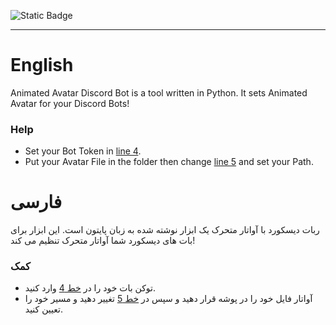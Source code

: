 ![Static Badge](https://img.shields.io/badge/python-%E2%88%9E-blue)
___

# English
Animated Avatar Discord Bot is a tool written in Python. It sets Animated Avatar for your Discord Bots!
### Help
* Set your Bot Token in [line 4](https://github.com/robonamari/Animated-Avatar-Discord-Bot/blob/main/main.py#L4).
* Put your Avatar File in the folder then change [line 5](https://github.com/robonamari/Animated-Avatar-Discord-Bot/blob/main/main.py#L5) and set your Path.


# فارسی
ربات دیسکورد با آواتار متحرک یک ابزار نوشته شده به زبان پایتون است. این ابزار برای بات های دیسکورد شما آواتار متحرک تنظیم می کند!
### کمک 
* توکن بات خود را در [خط 4](https://github.com/robonamari/Animated-Avatar-Discord-Bot/blob/main/main.py#L4) وارد کنید.
* آواتار فایل خود را در پوشه قرار دهید و سپس در [خط 5](https://github.com/robonamari/Animated-Avatar-Discord-Bot/blob/main/main.py#L5) تغییر دهید و مسیر خود را تعیین کنید.
